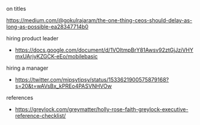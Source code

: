 on titles

https://medium.com/@gokulrajaram/the-one-thing-ceos-should-delay-as-long-as-possible-ea28347714b0


hiring product leader
- https://docs.google.com/document/d/1VOltmpBrY81Awsv92ztGjJziVHYmxUArjyKZGCK-eEo/mobilebasic


hiring a manager
- https://twitter.com/mipsytipsy/status/1533621900575879168?s=20&t=wAVsBx_kPREo4PASVNHVOw


references 
- https://greylock.com/greymatter/holly-rose-faith-greylock-executive-reference-checklist/